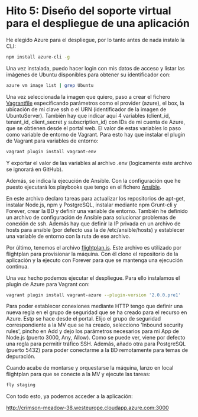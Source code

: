 # Hito 5: Diseño del soporte virtual para el despliegue de una aplicación

He elegido Azure para el despliegue, por lo tanto antes de nada instalo la CLI:

```bash
npm install azure-cli -g
```
Una vez instalada, puedo hacer login con mis datos de acceso y listar las imágenes  de Ubuntu disponibles para obtener su identificador con:

```bash
azure vm image list | grep Ubuntu
```

Una vez seleccionada la imagen que quiero, paso a crear el fichero [Vagrantfile](https://github.com/fjfernandez93/ProyectoIV/blob/master/Vagrantfile) especificando parámetros como el provider (azure), el box, la ubicación de mi clave ssh o el URN (identificador de la imagen de UbuntuServer). También hay que indicar aquí 4 variables (client_id, tenant_id, client_secret y subscription_id) con IDs de mi cuenta de Azure, que se obtienen desde el portal web. El valor de estas variables lo paso como variable de entorno de Vagrant. Para esto hay que instalar el plugin de Vagrant para variables de entorno:

```bash
vagrant plugin install vagrant-env
```
Y exportar el valor de las variables al archivo .env (logicamente este archivo se ignorará en GitHub).

Además, se indica la ejecución de Ansible. Con la configuración que he puesto ejecutará los playbooks que tengo en el fichero [Ansible](https://github.com/fjfernandez93/ProyectoIV/blob/master/ansible.yml).

En este archivo declaro tareas para actualizar los repositorios de apt-get, instalar Node.js, npm y PostgreSQL, instalar mediante npm Grunt-cli y Forever, crear la BD y definir una variable de entorno. También he definido un archivo de configuración de Ansible para solucionar problemas de conexión de ssh. Además hay que definir la IP privada en un archivo de hosts para ansible (por defecto usa la de /etc/ansible/hosts) y establecer una variable de entorno con la ruta de ese archivo.

Por último, tenemos el archivo [flightplan.js](https://github.com/fjfernandez93/ProyectoIV/blob/master/flightplan.js). Este archivo es utilizado por flightplan para provisionar la máquina. Con él clono el repositorio de la aplicación y la ejecuto con Forever para que se mantenga una ejecución continua.

Una vez hecho podemos ejecutar el despliegue. Para ello instalamos el plugin de Azure para Vagrant con:

```bash
vagrant plugin install vagrant-azure --plugin-version '2.0.0.pre1'
```

Para poder establecer conexiones mediante HTTP tengo que definir una nueva regla en el grupo de seguridad que se ha creado para el recurso en Azure. Estp se hace desde el portal. Elijo el grupo de seguridad correspondiente a la MV que se ha creado, selecciono 'Inbound security rules', pincho en Add y dejo los parámetros necesarios para mi App de Node.js (puerto 3000, Any, Allow). Como se puede ver, viene por defecto una regla para permitir tráfico SSH. Además, añado otra para PostgreSQL (puerto 5432) para poder conectarme a la BD remotamente para temas de depuración.


Cuando acabe de montarse y orquestarse la máquina, lanzo en local flightplan para que se conecte a la MV y ejecute las tareas:

```bash
fly staging
```
Con todo esto, ya podemos acceder a la aplicación:

http://crimson-meadow-38.westeurope.cloudapp.azure.com:3000
